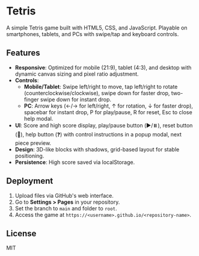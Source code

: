 # Tetris

A simple Tetris game built with HTML5, CSS, and JavaScript. Playable on smartphones, tablets, and PCs with swipe/tap and keyboard controls.

## Features
- **Responsive**: Optimized for mobile (21:9), tablet (4:3), and desktop with dynamic canvas sizing and pixel ratio adjustment.
- **Controls**:
  - **Mobile/Tablet**: Swipe left/right to move, tap left/right to rotate (counterclockwise/clockwise), swipe down for faster drop, two-finger swipe down for instant drop.
  - **PC**: Arrow keys (←/→ for left/right, ↑ for rotation, ↓ for faster drop), spacebar for instant drop, P for play/pause, R for reset, Esc to close help modal.
- **UI**: Score and high score display, play/pause button (▶️/⏸️), reset button (🔄), help button (❓) with control instructions in a popup modal, next piece preview.
- **Design**: 3D-like blocks with shadows, grid-based layout for stable positioning.
- **Persistence**: High score saved via localStorage.

## Deployment
1. Upload files via GitHub's web interface.
2. Go to **Settings > Pages** in your repository.
3. Set the branch to `main` and folder to `root`.
4. Access the game at `https://<username>.github.io/<repository-name>`.

## License
MIT
